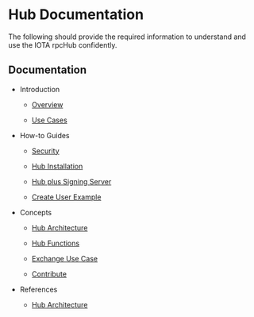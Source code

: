 
# Hub Documentation

The following should provide the required information to understand and use the IOTA rpcHub confidently.

## Documentation
- Introduction
    - [Overview](introduction/overview.md)
    
    - [Use Cases](introduction/usecases.md)
    
- How-to Guides
    - [Security](how-to-guides/security.md)
    
    - [Hub Installation](how-to-guides/simple-install.md)
       
    - [Hub plus Signing Server](how-to-guides/signing-server.md)
    
    - [Create User Example](how-to-guides/create-user.md)
    
- Concepts
    - [Hub Architecture](concepts/architecture.md)
    
    - [Hub Functions](concepts/components.md)
    
    - [Exchange Use Case](concepts/exchange-implementation.md)

    - [Contribute](concepts/contribution.md)
- References
    - [Hub Architecture](references/reference.md)
